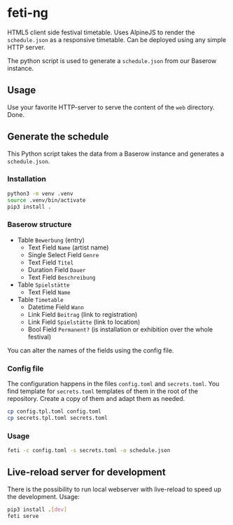 # feti-ng

HTML5 client side festival timetable. Uses AlpineJS to render the `schedule.json` as a responsive timetable. Can be deployed using any simple HTTP server.

The python script is used to generate a `schedule.json` from our Baserow instance.


## Usage

Use your favorite HTTP-server to serve the content of the `web` directory. Done.


## Generate the schedule

This Python script takes the data from a Baserow instance and generates a `schedule.json`.

### Installation

```bash
python3 -m venv .venv
source .venv/bin/activate
pip3 install .
```

### Baserow structure


- Table `Bewerbung` (entry)
    - Text Field `Name` (artist name)
    - Single Select Field `Genre`
    - Text Field `Titel`
    - Duration Field `Dauer`
    - Text Field `Beschreibung`
- Table `Spielstätte` 
    - Text Field `Name`
- Table `Timetable` 
    - Datetime Field `Wann`
    - Link Field `Beitrag` (link to registration)
    - Link Field `Spielstätte` (link to location)
    - Bool Field `Permanent?` (is installation or exhibition over the whole festival)

You can alter the names of the fields using the config file.


### Config file

The configuration happens in the files `config.toml` and `secrets.toml`. You find template for `secrets.toml` templates of them in the root of the repository. Create a copy of them and adapt them as needed.

```bash
cp config.tpl.toml config.toml
cp secrets.tpl.toml secrets.toml
```


### Usage 

```bash
feti -c config.toml -s secrets.toml -o schedule.json
```


## Live-reload server for development

There is the possibility to run local webserver with live-reload to speed up the development. Usage:

```bash
pip3 install .[dev]
feti serve
``` 